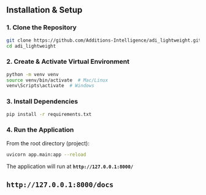 ## Installation & Setup

### 1. Clone the Repository
```sh
git clone https://github.com/Additions-Intelligence/adi_lightweight.git
cd adi_lightweight
```

### 2. Create & Activate Virtual Environment
```sh
python -m venv venv
source venv/bin/activate  # Mac/Linux
venv\Scripts\activate  # Windows
```

### 3. Install Dependencies
```sh
pip install -r requirements.txt
```


### 4. Run the Application
From the root directory (project):
```sh
uvicorn app.main:app --reload
```

The application will run at **`http://127.0.0.1:8000/`**


**`http://127.0.0.1:8000/docs`**
---
